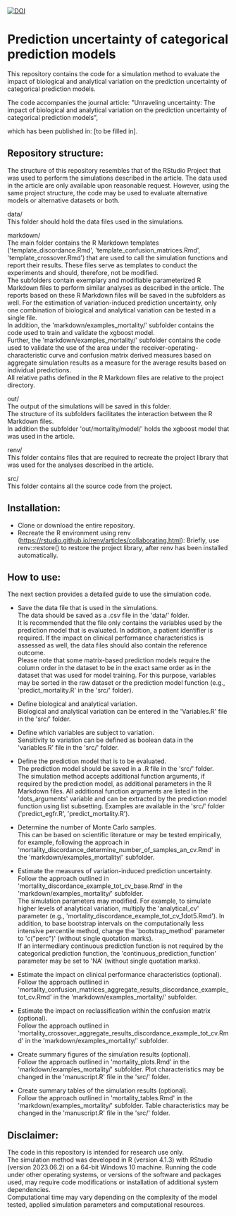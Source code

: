 [![DOI](https://zenodo.org/badge/807748665.svg)](https://zenodo.org/doi/10.5281/zenodo.11390928)

# Prediction uncertainty of categorical prediction models

This repository contains the code for a simulation method to evaluate the impact of biological and analytical variation on the prediction uncertainty of categorical prediction models.

The code accompanies the journal article:
"Unraveling uncertainty: The impact of biological and analytical variation on the prediction uncertainty of categorical prediction models",

which has been published in: [to be filled in].

## Repository structure:
The structure of this repository resembles that of the RStudio Project that was used to perform the simulations described in the article. The data used in the article are only available upon reasonable request. However, using the same project structure, the code may be used to evaluate alternative models or alternative datasets or both. 

data/<br>
This folder should hold the data files used in the simulations. 

markdown/<br>
The main folder contains the R Markdown templates ('template_discordance.Rmd', 'template_confusion_matrices.Rmd', 'template_crossover.Rmd') that are used to call the simulation functions and report their results. These files serve as templates to conduct the experiments and should, therefore, not be modified.<br>
The subfolders contain exemplary and modifiable parameterized R Markdown files to perform similar analyses as described in the article. The reports based on these R Markdown files will be saved in the subfolders as well.
For the estimation of variation-induced prediction uncertainty, only one combination of biological and analytical variation can be tested in a single file.<br>
In addition, the 'markdown/examples_mortality/' subfolder contains the code used to train and validate the xgboost model.<br>
Further, the 'markdown/examples_mortality/' subfolder contains the code used to validate the use of the area under the receiver-operating-characteristic curve and confusion matrix derived measures based on aggregate simulation results as a measure for the average results based on individual predictions.<br>
All relative paths defined in the R Markdown files are relative to the project directory.

out/<br>
The output of the simulations will be saved in this folder.<br> 
The structure of its subfolders facilitates the interaction between the R Markdown files.<br>
In addition the subfolder 'out/mortality/model/' holds the xgboost model that was used in the article.

renv/<br>
This folder contains files that are required to recreate the project library that was used for the analyses described in the article.

src/<br>
This folder contains all the source code from the project.

## Installation:
- Clone or download the entire repository.
- Recreate the R environment using renv (https://rstudio.github.io/renv/articles/collaborating.html): Briefly, use renv::restore() to restore the project library, after renv has been installed automatically.

## How to use:
The next section provides a detailed guide to use the simulation code.

- Save the data file that is used in the simulations.<br>
The data should be saved as a .csv file in the 'data/' folder. <br>
It is recommended that the file only contains the variables used by the prediction model that is evaluated. In addition, a patient identifier is required. If the impact on clinical performance characteristics is assessed as well, the data files should also contain the reference outcome.<br>
Please note that some matrix-based prediction models require the column order in the dataset to be in the exact same order as in the dataset that was used for model training. For this purpose, variables may be sorted in the raw dataset or the prediction model function (e.g., 'predict_mortality.R' in the 'src/' folder).

- Define biological and analytical variation.<br>
Biological and analytical variation can be entered in the 'Variables.R' file in the 'src/' folder.

- Define which variables are subject to variation.<br>
Sensitivity to variation can be defined as boolean data in the 'variables.R' file in the 'src/' folder.

- Define the prediction model that is to be evaluated.<br>
The prediction model should be saved in a .R file in the 'src/' folder. <br>
The simulation method accepts additional function arguments, if required by the prediction model, as additional parameters in the R Markdown files. All additional function arguments are listed in the 'dots_arguments' variable and can be extracted by the prediction model function using list subsetting. Examples are available in the 'src/' folder ('predict_egfr.R', 'predict_mortality.R'). 

- Determine the number of Monte Carlo samples.<br>
This can be based on scientific literature or may be tested empirically, for example, following the approach in 'mortality_discordance_determine_number_of_samples_an_cv.Rmd' in the 'markdown/examples_mortality/' subfolder.

- Estimate the measures of variation-induced prediction uncertainty.<br>
Follow the approach outlined in 'mortality_discordance_example_tot_cv_base.Rmd' in the 'markdown/examples_mortality/' subfolder.<br>
The simulation parameters may modified. For example, to simulate higher levels of analytical variation, multiply the 'analytical_cv' parameter (e.g., 'mortality_discordance_example_tot_cv_1dot5.Rmd'). In addition, to base bootstrap intervals on the computationally less intensive percentile method, change the 'bootstrap_method' parameter to 'c("perc")' (without single quotation marks).<br>
If an intermediary continuous prediction function is not required by the categorical prediction function, the 'continuous_prediction_function' parameter may be set to 'NA' (without single quotation marks).

- Estimate the impact on clinical performance characteristics (optional).<br>
Follow the approach outlined in 'mortality_confusion_matrices_aggregate_results_discordance_example_tot_cv.Rmd' in the 'markdown/examples_mortality/' subfolder. 

- Estimate the impact on reclassification within the confusion matrix (optional).<br>
Follow the approach outlined in 'mortality_crossover_aggregate_results_discordance_example_tot_cv.Rmd' in the 'markdown/examples_mortality/' subfolder. 

- Create summary figures of the simulation results (optional).<br>
Follow the approach outlined in 'mortality_plots.Rmd' in the 'markdown/examples_mortality/' subfolder. Plot characteristics may be changed in the 'manuscript.R' file in the 'src/' folder.

- Create summary tables of the simulation results (optional).<br>
Follow the approach outlined in 'mortality_tables.Rmd' in the 'markdown/examples_mortality/' subfolder. Table characteristics may be changed in the 'manuscript.R' file in the 'src/' folder.

## Disclaimer:
The code in this repository is intended for research use only.<br>
The simulation method was developed in R (version 4.1.3) with RStudio (version 2023.06.2) on a 64-bit Windows 10 machine. Running the code under other operating systems, or versions of the software and packages used, may require code modifications or installation of additional system dependencies.<br>
Computational time may vary depending on the complexity of the model tested, applied simulation parameters and computational resources.

